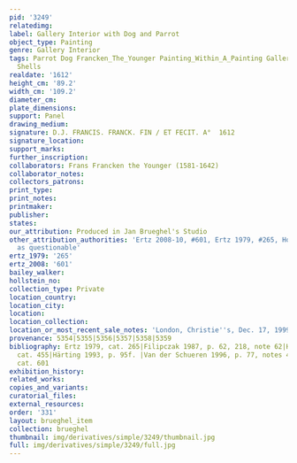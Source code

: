 ```yaml
---
pid: '3249'
relatedimg: 
label: Gallery Interior with Dog and Parrot
object_type: Painting
genre: Gallery Interior
tags: Parrot Dog Francken_The_Younger Painting_Within_A_Painting Gallery Flowers Sculpture
  Shells
realdate: '1612'
height_cm: '89.2'
width_cm: '109.2'
diameter_cm: 
plate_dimensions: 
support: Panel
drawing_medium: 
signature: D.J. FRANCIS. FRANCK. FIN / ET FECIT. A°  1612
signature_location: 
support_marks: 
further_inscription: 
collaborators: Frans Francken the Younger (1581-1642)
collaborator_notes: 
collectors_patrons: 
print_type: 
print_notes: 
printmaker: 
publisher: 
states: 
our_attribution: Produced in Jan Brueghel's Studio
other_attribution_authorities: 'Ertz 2008-10, #601, Ertz 1979, #265, Honig database
  as questionable'
ertz_1979: '265'
ertz_2008: '601'
bailey_walker: 
hollstein_no: 
collection_type: Private
location_country: 
location_city: 
location: 
location_collection: 
location_or_most_recent_sale_notes: 'London, Christie''s, Dec. 17, 1999, inv. #7'
provenance: 5354|5355|5356|5357|5358|5359
bibliography: Ertz 1979, cat. 265|Filipczak 1987, p. 62, 218, note 62|Härting 1989,
  cat. 455|Härting 1993, p. 95f. |Van der Schueren 1996, p. 77, notes 48-49|Ertz 2008-10,
  cat. 601
exhibition_history: 
related_works: 
copies_and_variants: 
curatorial_files: 
external_resources: 
order: '331'
layout: brueghel_item
collection: brueghel
thumbnail: img/derivatives/simple/3249/thumbnail.jpg
full: img/derivatives/simple/3249/full.jpg
---
```

